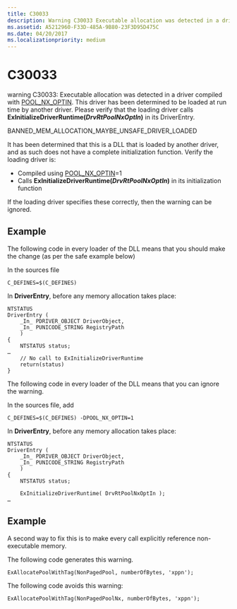 ```yaml
---
title: C30033
description: Warning C30033 Executable allocation was detected in a driver compiled with POOL_NX_OPTIN.
ms.assetid: A5212960-F33D-485A-9B80-23F3D95D475C
ms.date: 04/20/2017
ms.localizationpriority: medium
---
```


# C30033


warning C30033: Executable allocation was detected in a driver compiled with [POOL\_NX\_OPTIN](https://msdn.microsoft.com/library/windows/hardware/hh920402). This driver has been determined to be loaded at run time by another driver. Please verify that the loading driver calls **ExInitializeDriverRuntime(*DrvRtPoolNxOptIn*)** in its DriverEntry.

BANNED\_MEM\_ALLOCATION\_MAYBE\_UNSAFE\_DRIVER\_LOADED

It has been determined that this is a DLL that is loaded by another driver, and as such does not have a complete initialization function. Verify the loading driver is:

-   Compiled using [POOL\_NX\_OPTIN](https://msdn.microsoft.com/library/windows/hardware/hh920402)=1
-   Calls **ExInitializeDriverRuntime(*DrvRtPoolNxOptIn*)** in its initialization function

If the loading driver specifies these correctly, then the warning can be ignored.

## <span id="Example"></span><span id="example"></span><span id="EXAMPLE"></span>Example


The following code in every loader of the DLL means that you should make the change (as per the safe example below)

In the sources file

```
C_DEFINES=$(C_DEFINES)
```

In **DriverEntry**, before any memory allocation takes place:

```
NTSTATUS
DriverEntry (
    _In_ PDRIVER_OBJECT DriverObject,
    _In_ PUNICODE_STRING RegistryPath
    )
{
    NTSTATUS status;
…
    // No call to ExInitializeDriverRuntime
    return(status)
}
```

The following code in every loader of the DLL means that you can ignore the warning.

In the sources file, add

```
C_DEFINES=$(C_DEFINES) -DPOOL_NX_OPTIN=1
```

In **DriverEntry**, before any memory allocation takes place:

```
NTSTATUS
DriverEntry (
    _In_ PDRIVER_OBJECT DriverObject,
    _In_ PUNICODE_STRING RegistryPath
    )
{
    NTSTATUS status;

    ExInitializeDriverRuntime( DrvRtPoolNxOptIn );
…
```

## <span id="Example"></span><span id="example"></span><span id="EXAMPLE"></span>Example


A second way to fix this is to make every call explicitly reference non-executable memory.

The following code generates this warning.

```
ExAllocatePoolWithTag(NonPagedPool, numberOfBytes, 'xppn');
```

The following code avoids this warning:

```
ExAllocatePoolWithTag(NonPagedPoolNx, numberOfBytes, 'xppn');
```

 

 





